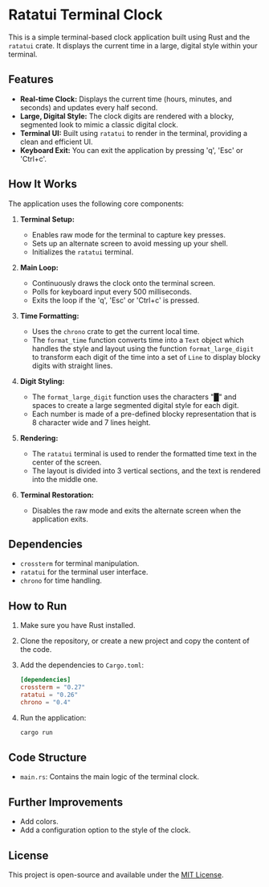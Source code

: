 # Ratatui Terminal Clock

This is a simple terminal-based clock application built using Rust and the `ratatui` crate. It displays the current time in a large, digital style within your terminal.

## Features

*   **Real-time Clock:** Displays the current time (hours, minutes, and seconds) and updates every half second.
*   **Large, Digital Style:** The clock digits are rendered with a blocky, segmented look to mimic a classic digital clock.
*   **Terminal UI:** Built using `ratatui` to render in the terminal, providing a clean and efficient UI.
*   **Keyboard Exit:** You can exit the application by pressing 'q', 'Esc' or 'Ctrl+c'.

## How It Works

The application uses the following core components:

1.  **Terminal Setup:**
    *   Enables raw mode for the terminal to capture key presses.
    *   Sets up an alternate screen to avoid messing up your shell.
    *   Initializes the `ratatui` terminal.

2.  **Main Loop:**
    *   Continuously draws the clock onto the terminal screen.
    *   Polls for keyboard input every 500 milliseconds.
    *   Exits the loop if the 'q', 'Esc' or 'Ctrl+c' is pressed.

3.  **Time Formatting:**
    *   Uses the `chrono` crate to get the current local time.
    *   The `format_time` function converts time into a `Text` object which handles the style and layout using  the function  `format_large_digit` to transform each digit of the time into a set of `Line` to display blocky digits with straight lines.

4.  **Digit Styling:**
    *   The `format_large_digit` function uses the characters "█" and spaces to create a large segmented digital style for each digit.
    *   Each number is made of a pre-defined blocky representation that is 8 character wide and 7 lines height.

5.  **Rendering:**
    *   The `ratatui` terminal is used to render the formatted time text in the center of the screen.
    *   The layout is divided into 3 vertical sections, and the text is rendered into the middle one.

6. **Terminal Restoration:**
   *  Disables the raw mode and exits the alternate screen when the application exits.

## Dependencies

*   `crossterm` for terminal manipulation.
*   `ratatui` for the terminal user interface.
*   `chrono` for time handling.

## How to Run

1.  Make sure you have Rust installed.
2.  Clone the repository, or create a new project and copy the content of the code.
3.  Add the dependencies to `Cargo.toml`:
    ```toml
    [dependencies]
    crossterm = "0.27"
    ratatui = "0.26"
    chrono = "0.4"
    ```
4.  Run the application:

    ```bash
    cargo run
    ```

## Code Structure
*  `main.rs`: Contains the main logic of the terminal clock.

## Further Improvements

*   Add colors.
*   Add a configuration option to the style of the clock.

## License

This project is open-source and available under the [MIT License](LICENSE).

